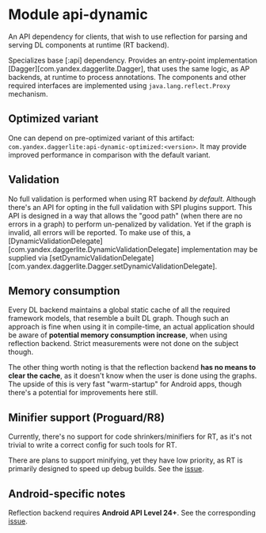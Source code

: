 # Module api-dynamic

An API dependency for clients, that wish to use reflection for parsing and serving DL components at runtime
(RT backend).

Specializes base [:api] dependency.
Provides an entry-point implementation [Dagger][com.yandex.daggerlite.Dagger], that uses the same logic, as AP backends,
at runtime to process annotations. The components and other required interfaces are implemented using
`java.lang.reflect.Proxy` mechanism.

## Optimized variant

One can depend on pre-optimized variant of this artifact: `com.yandex.daggerlite:api-dynamic-optimized:<version>`.
It may provide improved performance in comparison with the default variant.

## Validation

No full validation is performed when using RT backend _by default_.
Although there's an API for opting in the full validation with SPI plugins support.
This API is designed in a way that allows the "good path" (when there are no errors in a graph) to perform 
un-penalized by validation.
Yet if the graph is invalid, all errors will be reported.
To make use of this, a [DynamicValidationDelegate][com.yandex.daggerlite.DynamicValidationDelegate] implementation
may be supplied via [setDynamicValidationDelegate][com.yandex.daggerlite.Dagger.setDynamicValidationDelegate].

## Memory consumption

Every DL backend maintains a global static cache of all the required framework models, that resemble a built DL graph.
Though such an approach is fine when using it in compile-time, an actual application 
should be aware of **potential memory consumption increase**, when using reflection backend.
Strict measurements were not done on the subject though.

The other thing worth noting is that the reflection backend **has no means to clear the cache**, as it doesn't know
when the user is done using the graphs. The upside of this is very fast "warm-startup" for Android apps, 
though there's a potential for improvements here still.

## Minifier support (Proguard/R8)

Currently, there's no support for code shrinkers/minifiers for RT,
as it's not trivial to write a correct config for such tools for RT.

There are plans to support minifying, yet they have low priority, as RT is primarily designed to speed up debug builds.
See the [issue](https://st.yandex-team.ru/DAGGERLITE-33).

## Android-specific notes

Reflection backend requires **Android API Level 24+**.
See the corresponding [issue](https://st.yandex-team.ru/DAGGERLITE-25).
